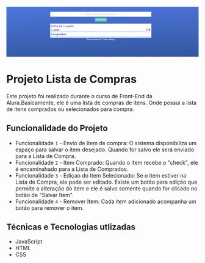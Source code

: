 ![Lista de Compras](img/ListaDeCompras.png)

#   Projeto Lista de Compras

Este projeto foi realizado durante o curso de Front-End da Alura.Basicamente, ele é uma lista de compras de itens. Onde possui a lista de itens comprados ou selecionados para compra.


## Funcionalidade do Projeto

- Funcionalidade `1` - Envio de Item de compra: O sistema disponibiliza um espaço para salvar o item desejado. Quando for salvo ele será enviado para a Lista de Compra.
- Funcionalidade `2` - Item Comprado: Quando o item recebe o "check", ele é encaminahado para a Lista de Comprados.
- Funcionalidade `3` - Ediçao do Item Selecionado: Se o item estiver na Lista de Compra, ele pode ser editado. Existe um botão para edição que permite a alteração do item e ele é salvo somente quando for clicado no botão de "Salvar Item".
- Funcionalidade `4` - Remover Item: Cada item adicionado acompanha um botão para remover o item.

##  Técnicas e Tecnologias utlizadas

- JavaScript
- HTML
- CSS








